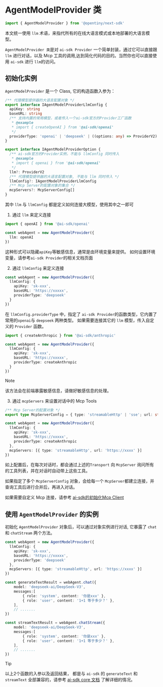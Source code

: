 # AgentModelProvider 类

```typescript
import { AgentModelProvider } from '@opentiny/next-sdk'
```

本文统一使用 `llm` 术语，来指代所有的在线大语言模式或本地部署的大语言模型。

`AgentModelProvider 类`是对 `ai-sdk Provider` 一个简单封装，通过它可以直接跟 `llm` 进行对话，以及 Mcp 工具的调用,达到简化代码的目的。当然你也可以直接使用 `ai-sdk` 进行 `llm`的访问。

## 初始化实例

`AgentModelProvider` 是一个 Class, 它的构造函数入参为：

```typescript
/** 代理模型提供器的大语言配置对象 */
export interface IAgentModelProviderLlmConfig {
  apiKey: string
  baseURL: string
  /** 支持内置的常用模型，或者传入一个ai-sdk官方的Provider工厂函数
   * @example
   * import { createOpenAI } from '@ai-sdk/openai'
   */
  providerType: 'openai' | 'deepseek' | ((options: any) => ProviderV2)
}

export interface IAgentModelProviderOption {
  /** ai-sdk官方的Provider实例，不能与 llmConfig 同时传入
   * @example
   * import { openai } from '@ai-sdk/openai'
   */
  llm?: ProviderV2
  /** 代理模型提供器的大语言配置对象, 不能与 llm 同时传入 */
  llmConfig?: IAgentModelProviderLlmConfig
  /** Mcp Server的配置对象的集合 */
  mcpServers?: McpServerConfig[]
}
```

其中 `llm` 与 `llmConfig` 都是定义如何连接大模型，使用其中之一即可

1. 通过 `llm` 来定义连接

```typescript
import { openAI } from '@ai-sdk/openai'

const webAgent = new AgentModelProvider({
  llm: openAI
})
```

这种形式可以隐藏`apiKey`等敏感信息，通常是由环境变量来提供。 如何设置环境变量，请参考`ai-sdk Provider`的相关文档页面

2. 通过 `llmConfig` 来定义连接

```typescript
const webAgent = new AgentModelProvider({
  llmConfig: {
    apiKey: 'sk-xxx',
    baseURL: 'https://xxxxx',
    providerType: 'deepseek'
  }
})
```

在 `llmConfig.providerType` 中，指定了 `ai-sdk Provider`的函数类型，它内置了常用的`openai`与 `deepseek` 两种类型。 如果需要连接其它的 `llm` 模型，传入自定义的 `Provider` 函数。

```typescript
import { createAnthropic } from '@ai-sdk/anthropic'

const webAgent = new AgentModelProvider({
  llmConfig: {
    apiKey: 'sk-xxx',
    baseURL: 'https://xxxxx',
    providerType: createAnthropic
  }
})
```

> [!NOTE]
> 该方法会在前端暴露敏感信息，请做好敏感信息的处理。

3. 通过 `mcpServers` 来设置对话中的 Mcp Tools

```typescript
/** Mcp Server的配置对象 */
export type McpServerConfig = { type: 'streamableHttp' | 'sse'; url: string } | { tranport: MCPTransport }

const webAgent = new AgentModelProvider({
  llmConfig: {
    apiKey: 'sk-xxx',
    baseURL: 'https://xxxxx',
    providerType: createAnthropic
  },
  mcpServers: [{ type: 'streamableHttp', url: 'https://xxxx' }]
})
```

如上配置后，在每次对话时，都会通过上述的`Transport` 向 `McpServer` 询问所有的工具列表，并在对话时自动带上这些工具。

如果指定了多个 `McpServerConfig` 对象，会给每一个 `McpServer`都建立连接，并查询工具后进行合并后，再进入对话。

如果需要自定义 Mcp 连接，请参考 [ai-sdk的初始化Mcp Client](https://ai-sdk.dev/docs/ai-sdk-core/tools-and-tool-calling#initializing-an-mcp-client)

## 使用 `AgentModelProvider` 的实例

初始化 `AgentModelProvider` 对象后，可以通过对象实例进行对话, 它暴露了 `chat` 和 `chatStream` 两个方法。

```typescript
const webAgent = new AgentModelProvider({
  llmConfig: {
    apiKey: 'sk-xxx',
    baseURL: 'https://xxxxx',
    providerType: 'deepseek'
  },
  mcpServers: [{ type: 'streamableHttp', url: 'https://xxxx' }]
})

const generateTextResult = webAgent.chat({
    model: 'deepseek-ai/DeepSeek-V3',
    messages:[
        { role: 'system', content: '你是xxx' },
        { role: 'user', content: '1+1 等于多少？' },
    ],
    // .......
})

const streamTextResult = webAgent.chatStream({
    model: 'deepseek-ai/DeepSeek-V3',
    messages:[
        { role: 'system', content: '你是xxx' },
        { role: 'user', content: '1+1 等于多少？' },
    ],
    // .......
})

```

> [!TIP]
> 以上2个函数的入参以及返回结果， 都是与 `ai-sdk` 的 `generateText` 和 `streamText` 全部兼容的，请参考 [ai-sdk core 文档](https://ai-sdk.dev/docs/ai-sdk-core) 了解详细的情况。
